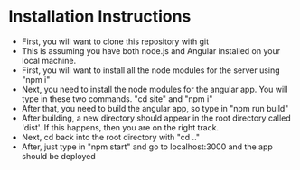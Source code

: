 # Installation Instructions
- First, you will want to clone this repository with git
- This is assuming you have both node.js and Angular installed on your local machine.
- First, you will want to install all the node modules for the server using "npm i" 
- Next, you need to install the node modules for the angular app. You will type in these two commands. "cd site" and "npm i"
- After that, you need to build the angular app, so type in "npm run build"
- After building, a new directory should appear in the root directory called 'dist'. If this happens, then you are on the right track.
- Next, cd back into the root directory with "cd .."
- After, just type in "npm start" and go to localhost:3000 and the app should be deployed